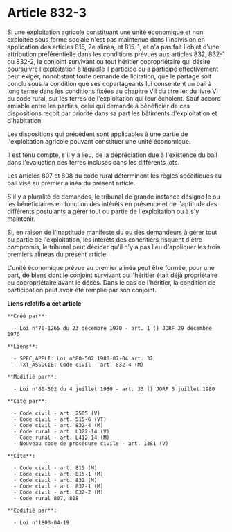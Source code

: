 # Article 832-3

Si une exploitation agricole constituant une unité économique et non exploitée sous forme sociale n'est pas maintenue dans
l'indivision en application des articles 815, 2e alinéa, et 815-1, et n'a pas fait l'objet d'une attribution préférentielle
dans les conditions prévues aux articles 832, 832-1 ou 832-2, le conjoint survivant ou tout héritier copropriétaire qui
désire poursuivre l'exploitation à laquelle il participe ou a participé effectivement peut exiger, nonobstant toute demande
de licitation, que le partage soit conclu sous la condition que ses copartageants lui consentent un bail à long terme dans
les conditions fixées au chapitre VII du titre Ier du livre VI du code rural, sur les terres de l'exploitation qui leur
échoient. Sauf accord amiable entre les parties, celui qui demande à bénéficier de ces dispositions reçoit par priorité dans
sa part les bâtiments d'exploitation et d'habitation.

Les dispositions qui précèdent sont applicables à une partie de l'exploitation agricole pouvant constituer une unité
économique.

Il est tenu compte, s'il y a lieu, de la dépréciation due à l'existence du bail dans l'évaluation des terres incluses dans
les différents lots.

Les articles 807 et 808 du code rural déterminent les règles spécifiques au bail visé au premier alinéa du présent article.

S'il y a pluralité de demandes, le tribunal de grande instance désigne le ou les bénéficiaires en fonction des intérêts en
présence et de l'aptitude des différents postulants à gérer tout ou partie de l'exploitation ou à s'y maintenir.

Si, en raison de l'inaptitude manifeste du ou des demandeurs à gérer tout ou partie de l'exploitation, les intérêts des
cohéritiers risquent d'être compromis, le tribunal peut décider qu'il n'y a pas lieu d'appliquer les trois premiers alinéas
du présent article.

L'unité économique prévue au premier alinéa peut être formée, pour une part, de biens dont le conjoint survivant ou
l'héritier était déjà propriétaire ou copropriétaire avant le décès. Dans le cas de l'héritier, la condition de participation
peut avoir été remplie par son conjoint.

**Liens relatifs à cet article**

	**Créé par**:

	  - Loi n°70-1265 du 23 décembre 1970 - art. 1 () JORF 29 décembre 1970

	**Liens**:

	  - SPEC_APPLI: Loi n°80-502 1980-07-04 art. 32
	  - TXT_ASSOCIE: Code civil - art. 832-4 (M)

	**Modifié par**:

	  - Loi n°80-502 du 4 juillet 1980 - art. 33 () JORF 5 juillet 1980

	**Cité par**:

	  - Code civil - art. 2505 (V)
	  - Code civil - art. 515-6 (VT)
	  - Code civil - art. 832-4 (M)
	  - Code rural - art. L322-14 (V)
	  - Code rural - art. L412-14 (M)
	  - Nouveau code de procédure civile - art. 1381 (V)

	**Cite**:

	  - Code civil - art. 815 (M)
	  - Code civil - art. 815-1 (M)
	  - Code civil - art. 832 (M)
	  - Code civil - art. 832-1 (M)
	  - Code civil - art. 832-2 (M)
	  - Code rural 807, 808

	**Codifié par**:

	  - Loi n°1803-04-19
